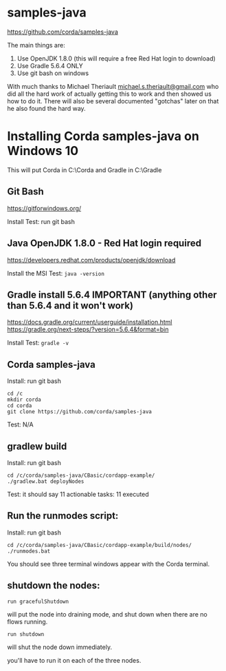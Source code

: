 # samples-java

https://github.com/corda/samples-java

The main things are:

1. Use OpenJDK 1.8.0 (this will require a free Red Hat login to download)
2. Use Gradle 5.6.4 ONLY
3. Use git bash on windows

With much thanks to Michael Theriault <michael.s.theriault@gmail.com> who did all the hard work of actually getting this to work and then showed us how to do it. There will also be several documented "gotchas" later on that he also found the hard way.

# Installing Corda samples-java on Windows 10

This will put Corda in C:\Corda and Gradle in C:\Gradle

## Git Bash
https://gitforwindows.org/

Install
Test: run git bash

## Java OpenJDK 1.8.0 - Red Hat login required

https://developers.redhat.com/products/openjdk/download

Install the MSI
Test: ```java -version```

## Gradle install 5.6.4 IMPORTANT (anything other than 5.6.4 and it won't work)

https://docs.gradle.org/current/userguide/installation.html
https://gradle.org/next-steps/?version=5.6.4&format=bin

Install
Test: ```gradle -v```


## Corda samples-java

Install:
run git bash

```
cd /c
mkdir corda
cd corda
git clone https://github.com/corda/samples-java
```
Test: N/A

## gradlew build

Install:
run git bash  

```
cd /c/corda/samples-java/CBasic/cordapp-example/  
./gradlew.bat deployNodes
```

Test: it should say 11 actionable tasks: 11 executed

## Run the runmodes script:

Install:
run git bash

```
cd /c/corda/samples-java/CBasic/cordapp-example/build/nodes/
./runmodes.bat
```

You should see three terminal windows appear with the Corda terminal.


## shutdown the nodes:
```
run gracefulShutdown
```
will put the node into draining mode, and shut down when there are no flows running.

```
run shutdown
```
will shut the node down immediately.

you'll have to run it on each of the three nodes.
